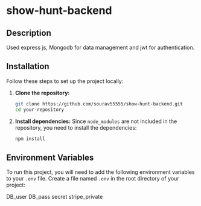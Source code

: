 # show-hunt-backend

## Description

Used express js, Mongodb for data management and jwt for authentication.


## Installation

Follow these steps to set up the project locally:

1. **Clone the repository:**
    ```bash
    git clone https://github.com/sourav55555/show-hunt-backend.git
    cd your-repository
    ```

2. **Install dependencies:**
    Since `node_modules` are not included in the repository, you need to install the dependencies:
    ```bash
    npm install
    ```

## Environment Variables

To run this project, you will need to add the following environment variables to your `.env` file. Create a file named `.env` in the root directory of your project:

DB_user 
DB_pass
secret
stripe_private


